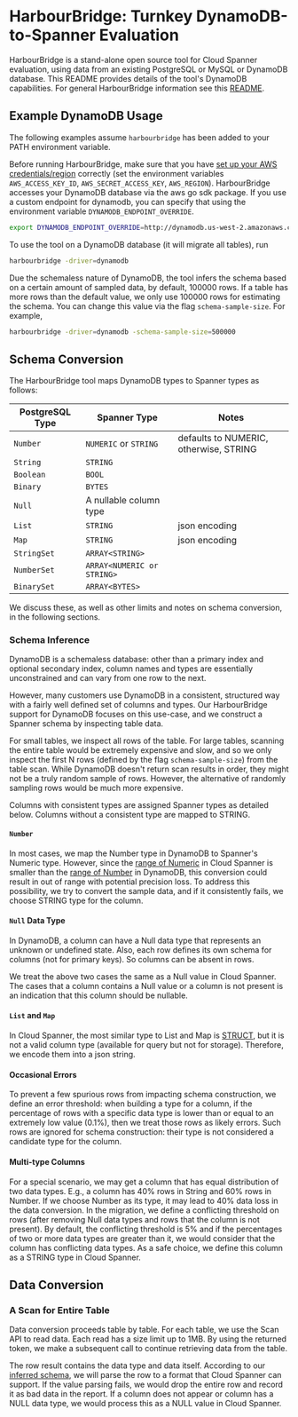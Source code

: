 # HarbourBridge: Turnkey DynamoDB-to-Spanner Evaluation

HarbourBridge is a stand-alone open source tool for Cloud Spanner evaluation,
using data from an existing PostgreSQL or MySQL or DynamoDB database. This
README provides details of the tool's DynamoDB capabilities. For general
HarbourBridge information see this [README](https://github.com/cloudspannerecosystem/harbourbridge#harbourbridge-turnkey-spanner-evaluation).

## Example DynamoDB Usage

The following examples assume `harbourbridge` has been added to your PATH
environment variable.

Before running HarbourBridge, make sure that you have
[set up your AWS credentials/region](https://docs.aws.amazon.com/sdk-for-go/v1/developer-guide/configuring-sdk.html)
correctly (set the environment variables `AWS_ACCESS_KEY_ID`, 
`AWS_SECRET_ACCESS_KEY`, `AWS_REGION`). HarbourBridge accesses your 
DynamoDB database via the aws go sdk package. If you use a custom endpoint
for dynamodb, you can specify that using the environment variable 
`DYNAMODB_ENDPOINT_OVERRIDE`.

```sh
export DYNAMODB_ENDPOINT_OVERRIDE=http://dynamodb.us-west-2.amazonaws.com`
```

To use the tool on a DynamoDB database (it will migrate all tables),
run

```sh
harbourbridge -driver=dynamodb
```

Due the schemaless nature of DynamoDB, the tool infers the schema based on a
certain amount of sampled data, by default, 100000 rows. If a table has more
rows than the default value, we only use 100000 rows for estimating the schema.
You can change this value via the flag `schema-sample-size`. For example,

```sh
harbourbridge -driver=dynamodb -schema-sample-size=500000
```

## Schema Conversion

The HarbourBridge tool maps DynamoDB types to Spanner types as follows:

| PostgreSQL Type    | Spanner Type               | Notes                                     |
| ------------------ | -------------------------- | ----------------------------------------- |
| `Number`           | `NUMERIC` or `STRING`      | defaults to NUMERIC, otherwise, STRING    |
| `String`           | `STRING`                   |                                           |
| `Boolean`          | `BOOL`                     |                                           |
| `Binary`           | `BYTES`                    |                                           |
| `Null`             | A nullable column type     |                                           |
| `List`             | `STRING`                   | json encoding                             |
| `Map`              | `STRING`                   | json encoding                             |
| `StringSet`        | `ARRAY<STRING>`            |                                           |
| `NumberSet`        | `ARRAY<NUMERIC or STRING>` |                                           |
| `BinarySet`        | `ARRAY<BYTES>`             |                                           |

We discuss these, as well as other limits and notes on schema conversion, in the
following sections.

### Schema Inference

DynamoDB is a schemaless database: other than a primary index and optional
secondary index, column names and types are essentially unconstrained
and can vary from one row to the next.

However, many customers use DynamoDB in a consistent, structured way
with a fairly well defined set of columns and types. Our HarbourBridge support
for DynamoDB focuses on this use-case, and we construct a Spanner schema
by inspecting table data.

For small tables, we inspect all rows of the table. For large tables, scanning
the entire table would be extremely expensive and slow, and so we only inspect
the first N rows (defined by the flag `schema-sample-size`) from the table scan.
While DynamoDB doesn't return scan results in order, they might not be a truly
random sample of rows. However, the alternative of randomly sampling rows
would be much more expensive.

Columns with consistent types are assigned Spanner types as detailed below.
Columns without a consistent type are mapped to STRING.

#### `Number`

In most cases, we map the Number type in DynamoDB to Spanner's Numeric type.
However, since the [range of Numeric](https://cloud.google.com/spanner/docs/storing-numeric-data)
in Cloud Spanner is smaller than the [range of Number](https://docs.aws.amazon.com/amazondynamodb/latest/developerguide/HowItWorks.NamingRulesDataTypes.html)
in DynamoDB, this conversion could result in out of range with potential
precision loss. To address this possibility, we try to convert the sample data,
and if it consistently fails, we choose STRING type for the column.

#### `Null` Data Type

In DynamoDB, a column can have a Null data type that represents an unknown or
undefined state. Also, each row defines its own schema for columns (not for
primary keys). So columns can be absent in rows. 

We treat the above two cases the same as a Null value in Cloud Spanner. The
cases that a column contains a Null value or a column is not present is an
indication that this column should be nullable.

#### `List` and `Map`

In Cloud Spanner, the most similar type to List and Map is
[STRUCT](https://cloud.google.com/spanner/docs/data-types#struct_type), but it
is not a valid column type (available for query but not for storage).
Therefore, we encode them into a json string. 

#### Occasional Errors

To prevent a few spurious rows from impacting schema construction, we define an
error threshold: when building a type for a column, if the percentage of rows
with a specific data type is lower than or equal to an extremely low
value (0.1%), then we treat those rows as likely errors. Such rows are ignored
for schema construction: their type is not considered a candidate type for the
column.

#### Multi-type Columns

For a special scenario, we may get a column that has equal distribution of two
data types. E.g., a column has 40% rows in String and 60% rows in Number. If we
choose Number as its type, it may lead to 40% data loss in the data conversion.
In the migration, we define a conflicting threshold on rows (after removing Null
data types and rows that the column is not present). By default, the conflicting
threshold is 5% and if the percentages of two or more data types are greater
than it, we would consider that the column has conflicting data types. As a safe
choice, we define this column as a STRING type in Cloud Spanner. 

## Data Conversion

### A Scan for Entire Table

Data conversion proceeds table by table. For each table, we use the Scan API to
read data. Each read has a size limit up to 1MB. By using the returned token, we
make a subsequent call to continue retrieving data from the table.

The row result contains the data type and data itself. According to our
[inferred schema](#schema-inference), we will parse the row to a format that
Cloud Spanner can support. If the value parsing fails, we would drop the entire
row and record it as bad data in the report. If a column does not appear or 
column has a NULL data type, we would process this as a NULL value in 
Cloud Spanner. 
